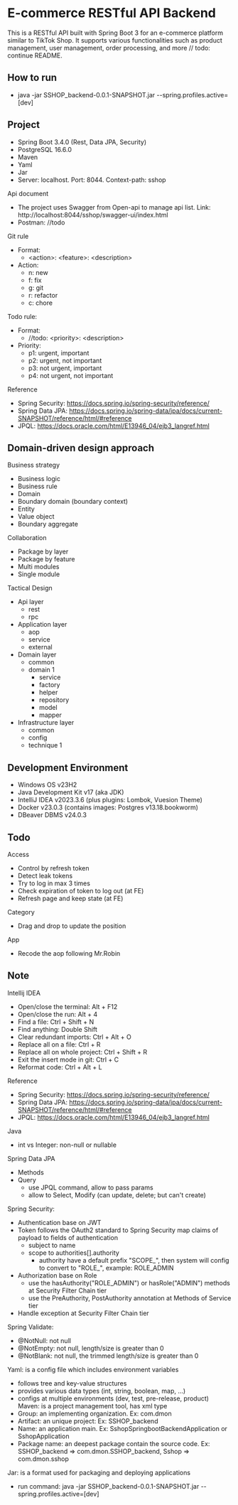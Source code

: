 # E-commerce RESTful API Backend

This is a RESTful API built with Spring Boot 3 for an e-commerce platform similar to TikTok Shop. It supports various
functionalities such as product management, user management, order processing, and more // todo: continue README.

## How to run

- java -jar SSHOP_backend-0.0.1-SNAPSHOT.jar --spring.profiles.active=[dev]

## Project

- Spring Boot 3.4.0 (Rest, Data JPA, Security)
- PostgreSQL 16.6.0
- Maven
- Yaml
- Jar
- Server: localhost. Port: 8044. Context-path: sshop

Api document

- The project uses Swagger from Open-api to manage api list. Link: http://localhost:8044/sshop/swagger-ui/index.html
- Postman: //todo

Git rule

- Format:
    - \<action>: \<feature>: \<description>
- Action:
    - n: new
    - f: fix
    - g: git
    - r: refactor
    - c: chore

Todo rule:

- Format:
    - //todo: \<priority>: \<description>
- Priority:
    - p1: urgent, important
    - p2: urgent, not important
    - p3: not urgent, important
    - p4: not urgent, not important

Reference

- Spring Security: https://docs.spring.io/spring-security/reference/
- Spring Data JPA: https://docs.spring.io/spring-data/jpa/docs/current-SNAPSHOT/reference/html/#reference
- JPQL: https://docs.oracle.com/html/E13946_04/ejb3_langref.html

## Domain-driven design approach

Business strategy

- Business logic
- Business rule
- Domain
- Boundary domain (boundary context)
- Entity
- Value object
- Boundary aggregate

Collaboration

- Package by layer
- Package by feature
- Multi modules
- Single module

Tactical Design

- Api layer
    - rest
    - rpc
- Application layer
    - aop
    - service
    - external
- Domain layer
    - common
    - domain 1
        - service
        - factory
        - helper
        - repository
        - model
        - mapper
- Infrastructure layer
    - common
    - config
    - technique 1

## Development Environment

- Windows OS v23H2
- Java Development Kit v17 (aka JDK)
- IntelliJ IDEA v2023.3.6 (plus plugins: Lombok, Vuesion Theme)
- Docker v23.0.3 (contains images: Postgres v13.18.bookworm)
- DBeaver DBMS v24.0.3

## Todo

Access

- Control by refresh token
- Detect leak tokens
- Try to log in max 3 times
- Check expiration of token to log out (at FE)
- Refresh page and keep state (at FE)

Category

- Drag and drop to update the position

App

- Recode the aop following Mr.Robin

## Note

Intellij IDEA

- Open/close the terminal: Alt + F12
- Open/close the run: Alt + 4
- Find a file: Ctrl + Shift + N
- Find anything: Double Shift
- Clear redundant imports: Ctrl + Alt + O
- Replace all on a file: Ctrl + R
- Replace all on whole project: Ctrl + Shift + R
- Exit the insert mode in git: Ctrl + C
- Reformat code: Ctrl + Alt + L

Reference

- Spring Security: https://docs.spring.io/spring-security/reference/
- Spring Data JPA: https://docs.spring.io/spring-data/jpa/docs/current-SNAPSHOT/reference/html/#reference
- JPQL: https://docs.oracle.com/html/E13946_04/ejb3_langref.html

Java

- int vs Integer: non-null or nullable

Spring Data JPA

- Methods
- Query
    - use JPQL command, allow to pass params
    - allow to Select, Modify (can update, delete; but can't create)

Spring Security:

- Authentication base on JWT
- Token follows the OAuth2 standard to Spring Security map claims of payload to fields of authentication
    - subject to name
    - scope to authorities[].authority
        - authority have a default prefix "SCOPE_", then system will config to convert to "ROLE_", example: ROLE_ADMIN
- Authorization base on Role
    - use the hasAuthority("ROLE_ADMIN") or hasRole("ADMIN") methods at Security Filter Chain tier
    - use the PreAuthority, PostAuthority annotation at Methods of Service tier
- Handle exception at Security Filter Chain tier

Spring Validate:

- @NotNull: not null
- @NotEmpty: not null, length/size is greater than 0
- @NotBlank: not null, the trimmed length/size is greater than 0

Yaml: is a config file which includes environment variables

- follows tree and key-value structures
- provides various data types (int, string, boolean, map, ...)
- configs at multiple environments (dev, test, pre-release, product)
  Maven: is a project management tool, has xml type
- Group: an implementing organization. Ex: com.dmon
- Artifact: an unique project: Ex: SSHOP_backend
- Name: an application main. Ex: SshopSpringbootBackendApplication or SshopApplication
- Package name: an deepest package contain the source code. Ex: SSHOP_backend => com.dmon.SSHOP_backend, Sshop =>
  com.dmon.sshop

Jar: is a format used for packaging and deploying applications

- run command: java -jar SSHOP_backend-0.0.1-SNAPSHOT.jar --spring.profiles.active=[dev]